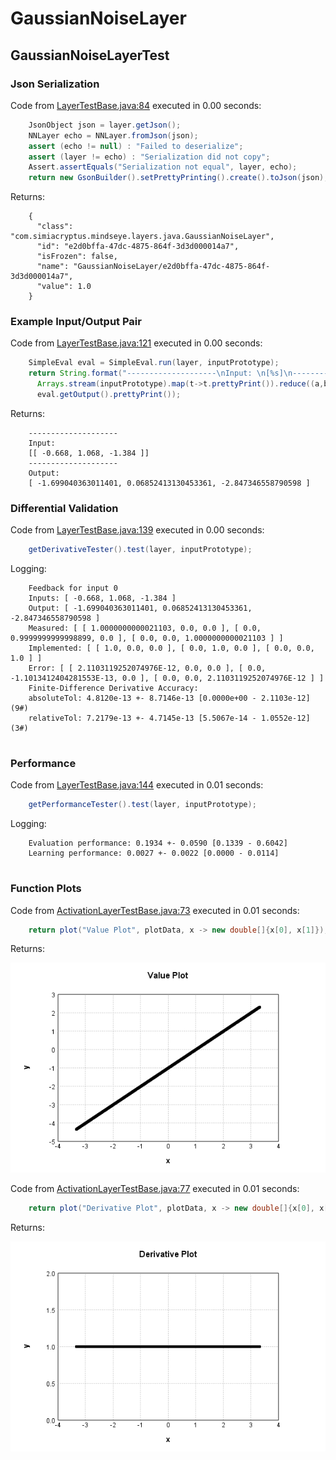 # GaussianNoiseLayer
## GaussianNoiseLayerTest
### Json Serialization
Code from [LayerTestBase.java:84](../../../../../../../../MindsEye/src/test/java/com/simiacryptus/mindseye/layers/LayerTestBase.java#L84) executed in 0.00 seconds: 
```java
    JsonObject json = layer.getJson();
    NNLayer echo = NNLayer.fromJson(json);
    assert (echo != null) : "Failed to deserialize";
    assert (layer != echo) : "Serialization did not copy";
    Assert.assertEquals("Serialization not equal", layer, echo);
    return new GsonBuilder().setPrettyPrinting().create().toJson(json);
```

Returns: 

```
    {
      "class": "com.simiacryptus.mindseye.layers.java.GaussianNoiseLayer",
      "id": "e2d0bffa-47dc-4875-864f-3d3d000014a7",
      "isFrozen": false,
      "name": "GaussianNoiseLayer/e2d0bffa-47dc-4875-864f-3d3d000014a7",
      "value": 1.0
    }
```



### Example Input/Output Pair
Code from [LayerTestBase.java:121](../../../../../../../../MindsEye/src/test/java/com/simiacryptus/mindseye/layers/LayerTestBase.java#L121) executed in 0.00 seconds: 
```java
    SimpleEval eval = SimpleEval.run(layer, inputPrototype);
    return String.format("--------------------\nInput: \n[%s]\n--------------------\nOutput: \n%s",
      Arrays.stream(inputPrototype).map(t->t.prettyPrint()).reduce((a,b)->a+",\n"+b).get(),
      eval.getOutput().prettyPrint());
```

Returns: 

```
    --------------------
    Input: 
    [[ -0.668, 1.068, -1.384 ]]
    --------------------
    Output: 
    [ -1.699040363011401, 0.06852413130453361, -2.847346558790598 ]
```



### Differential Validation
Code from [LayerTestBase.java:139](../../../../../../../../MindsEye/src/test/java/com/simiacryptus/mindseye/layers/LayerTestBase.java#L139) executed in 0.00 seconds: 
```java
    getDerivativeTester().test(layer, inputPrototype);
```
Logging: 
```
    Feedback for input 0
    Inputs: [ -0.668, 1.068, -1.384 ]
    Output: [ -1.699040363011401, 0.06852413130453361, -2.847346558790598 ]
    Measured: [ [ 1.0000000000021103, 0.0, 0.0 ], [ 0.0, 0.9999999999998899, 0.0 ], [ 0.0, 0.0, 1.0000000000021103 ] ]
    Implemented: [ [ 1.0, 0.0, 0.0 ], [ 0.0, 1.0, 0.0 ], [ 0.0, 0.0, 1.0 ] ]
    Error: [ [ 2.1103119252074976E-12, 0.0, 0.0 ], [ 0.0, -1.1013412404281553E-13, 0.0 ], [ 0.0, 0.0, 2.1103119252074976E-12 ] ]
    Finite-Difference Derivative Accuracy:
    absoluteTol: 4.8120e-13 +- 8.7146e-13 [0.0000e+00 - 2.1103e-12] (9#)
    relativeTol: 7.2179e-13 +- 4.7145e-13 [5.5067e-14 - 1.0552e-12] (3#)
    
```

### Performance
Code from [LayerTestBase.java:144](../../../../../../../../MindsEye/src/test/java/com/simiacryptus/mindseye/layers/LayerTestBase.java#L144) executed in 0.01 seconds: 
```java
    getPerformanceTester().test(layer, inputPrototype);
```
Logging: 
```
    Evaluation performance: 0.1934 +- 0.0590 [0.1339 - 0.6042]
    Learning performance: 0.0027 +- 0.0022 [0.0000 - 0.0114]
    
```

### Function Plots
Code from [ActivationLayerTestBase.java:73](../../../../../../../../MindsEye/src/test/java/com/simiacryptus/mindseye/layers/java/ActivationLayerTestBase.java#L73) executed in 0.01 seconds: 
```java
    return plot("Value Plot", plotData, x -> new double[]{x[0], x[1]});
```

Returns: 

![Result](etc/test.1.png)



Code from [ActivationLayerTestBase.java:77](../../../../../../../../MindsEye/src/test/java/com/simiacryptus/mindseye/layers/java/ActivationLayerTestBase.java#L77) executed in 0.01 seconds: 
```java
    return plot("Derivative Plot", plotData, x -> new double[]{x[0], x[2]});
```

Returns: 

![Result](etc/test.2.png)



